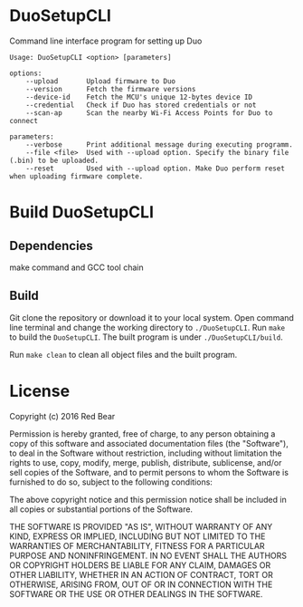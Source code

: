 # DuoSetupCLI

Command line interface program for setting up Duo

    Usage: DuoSetupCLI <option> [parameters] 
	
	options:    
	    --upload       Upload firmware to Duo    
	    --version      Fetch the firmware versions    
	    --device-id    Fetch the MCU's unique 12-bytes device ID    
	    --credential   Check if Duo has stored credentials or not    
	    --scan-ap      Scan the nearby Wi-Fi Access Points for Duo to connect    
	
	parameters:   
	    --verbose      Print additional message during executing programm. 
	    --file <file>  Used with --upload option. Specify the binary file (.bin) to be uploaded.
	    --reset        Used with --upload option. Make Duo perform reset when uploading firmware complete.

# Build DuoSetupCLI

## Dependencies

make command and GCC tool chain

## Build
Git clone the repository or download it to your local system. Open command line terminal and change the working directory to `./DuoSetupCLI`. Run `make` to build the `DuoSetupCLI`. The built program is under `./DuoSetupCLI/build`.

Run `make clean` to clean all object files and the built program.

# License

Copyright (c) 2016 Red Bear

Permission is hereby granted, free of charge, to any person obtaining a copy of this software and associated documentation files (the "Software"), to deal in the Software without restriction, including without limitation the rights to use, copy, modify, merge, publish, distribute, sublicense, and/or sell copies of the Software, and to permit persons to whom the Software is furnished to do so, subject to the following conditions:

The above copyright notice and this permission notice shall be included in all copies or substantial portions of the Software.

THE SOFTWARE IS PROVIDED "AS IS", WITHOUT WARRANTY OF ANY KIND, EXPRESS OR IMPLIED, INCLUDING BUT NOT LIMITED TO THE WARRANTIES OF MERCHANTABILITY, FITNESS FOR A PARTICULAR PURPOSE AND NONINFRINGEMENT. IN NO EVENT SHALL THE AUTHORS OR COPYRIGHT HOLDERS BE LIABLE FOR ANY CLAIM, DAMAGES OR OTHER LIABILITY, WHETHER IN AN ACTION OF CONTRACT, TORT OR OTHERWISE, ARISING FROM, OUT OF OR IN CONNECTION WITH THE SOFTWARE OR THE USE OR OTHER DEALINGS IN THE SOFTWARE.


  
